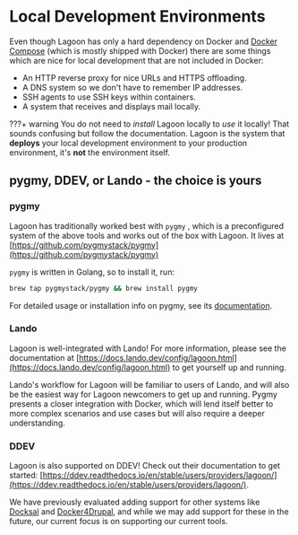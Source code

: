 # Local Development Environments

Even though Lagoon has only a hard dependency on Docker and [Docker Compose](https://docs.docker.com/compose/) \(which is mostly shipped with Docker\) there are some things which are nice for local development that are not included in Docker:

* An HTTP reverse proxy for nice URLs and HTTPS offloading.
* A DNS system so we don't have to remember IP addresses.
* SSH agents to use SSH keys within containers.
* A system that receives and displays mail locally.

???+ warning
    You do not need to _install_ Lagoon locally to _use_ it locally! That sounds confusing but follow the documentation. Lagoon is the system that **deploys** your local development environment to your production environment, it's **not** the environment itself.

## pygmy, DDEV, or Lando - the choice is yours

### pygmy

Lagoon has traditionally worked best with `pygmy` , which is a preconfigured system of the above tools and works out of the box with Lagoon. It lives at [https://github.com/pygmystack/pygmy](https://github.com/pygmystack/pygmy)

`pygmy` is written in Golang, so to install it, run:

```bash title="Install with HomeBrew"
brew tap pygmystack/pygmy && brew install pygmy
```

For detailed usage or installation info on pygmy, see its [documentation](https://pygmystack.github.io/pygmy/).

### Lando

Lagoon is well-integrated with Lando! For more information, please see the documentation at [https://docs.lando.dev/config/lagoon.html](https://docs.lando.dev/config/lagoon.html) to get yourself up and running.

Lando's workflow for Lagoon will be familiar to users of Lando, and will also be the easiest way for Lagoon newcomers to get up and running. Pygmy presents a closer integration with Docker, which will lend itself better to more complex scenarios and use cases but will also require a deeper understanding.

### DDEV

Lagoon is also supported on DDEV! Check out their documentation to get started: [https://ddev.readthedocs.io/en/stable/users/providers/lagoon/](https://ddev.readthedocs.io/en/stable/users/providers/lagoon/).

We have previously evaluated adding support for other systems like [Docksal](https://docksal.io/) and [Docker4Drupal](https://wodby.com/docs/stacks/drupal/local/), and while we may add support for these in the future, our current focus is on supporting our current tools.
